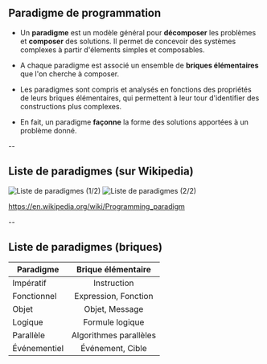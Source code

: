 ## Paradigme de programmation

* Un **paradigme** est un modèle général pour **décomposer** les
  problèmes et **composer** des solutions. Il permet de concevoir des
  systèmes complexes à partir d'élements simples et composables.

* A chaque paradigme est associé un ensemble de **briques
  élémentaires** que l'on cherche à composer.

* Les paradigmes sont compris et analysés en fonctions des propriétés
  de leurs briques élémentaires, qui permettent à leur tour
  d'identifier des constructions plus complexes.

* En fait, un paradigme **façonne** la forme des solutions apportées à
  un problème donné.

--

## Liste de paradigmes (sur Wikipedia)
<!-- .element: style="margin-bottom:-30px" -->

![Liste de paradigmes (1/2)](prog/images/intro/paradigms_list.1.png) <!-- .element: style="height: calc(62vh); padding-right: 50px" -->
![Liste de paradigmes (2/2)](prog/images/intro/paradigms_list.2.png) <!-- .element: style="height: calc(62vh);" -->

https://en.wikipedia.org/wiki/Programming_paradigm
<!-- .element: style="margin-top:-30px; font-size:medium" -->

--
<!-- .slide: class="stretch center" -->

## Liste de paradigmes (briques)

|Paradigme       | Brique élémentaire     |
|----------------|:----------------------:|
|Impératif       | Instruction            |
|Fonctionnel     | Expression, Fonction   |
|Objet           | Objet, Message         |
|Logique         | Formule logique        |
|Parallèle       | Algorithmes parallèles |
|Événementiel    | Événement, Cible       |


<!-- .element: class="stretch" -->
